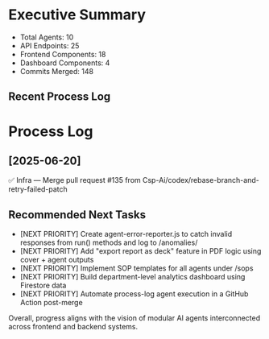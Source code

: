 # Executive Summary

- Total Agents: 10
- API Endpoints: 25
- Frontend Components: 18
- Dashboard Components: 4
- Commits Merged: 148

## Recent Process Log

# Process Log


## [2025-06-20]
✅ Infra — Merge pull request #135 from Csp-Ai/codex/rebase-branch-and-retry-failed-patch

## Recommended Next Tasks

- [NEXT PRIORITY] Create agent-error-reporter.js to catch invalid responses from run() methods and log to /anomalies/
- [NEXT PRIORITY] Add "export report as deck" feature in PDF logic using cover + agent outputs
- [NEXT PRIORITY] Implement SOP templates for all agents under /sops
- [NEXT PRIORITY] Build department-level analytics dashboard using Firestore data
- [NEXT PRIORITY] Automate process-log agent execution in a GitHub Action post-merge

Overall, progress aligns with the vision of modular AI agents interconnected across frontend and backend systems.
